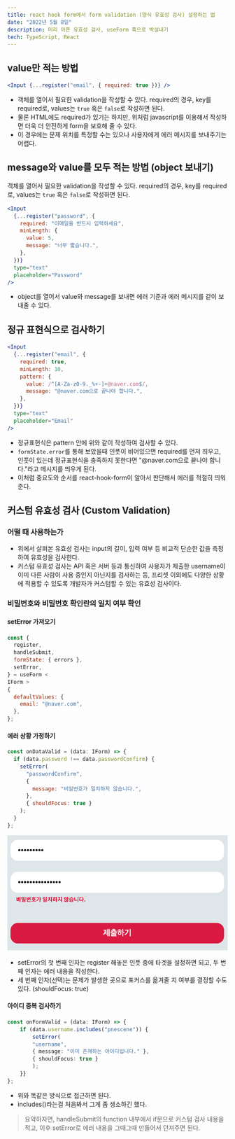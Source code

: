 ```yaml
---
title: react hook form에서 form validation (양식 유효성 검사) 설정하는 법
date: "2022년 5월 8일"
description: 머리 아픈 유효성 검사, useForm 훅으로 박살내기
tech: TypeScript, React
---
```


## value만 적는 방법

```jsx
<Input {...register("email", { required: true })} />
```

- 객체를 열어서 필요한 validation을 작성할 수 있다. required의 경우, key를 required로, values는 `true` 혹은 `false`로 작성하면 된다.
- 물론 HTML에도 required가 있기는 하지만, 위처럼 javascript를 이용해서 작성하면 더욱 더 안전하게 form을 보호해 줄 수 있다.
- 이 경우에는 문제 위치를 특정할 수는 있으나 사용자에게 에러 메시지를 보내주기는 어렵다.

## message와 value를 모두 적는 방법 (object 보내기)

객체를 열어서 필요한 validation을 작성할 수 있다. required의 경우, key를 required로, values는 `true` 혹은 `false`로 작성하면 된다.

```jsx
<Input
  {...register("password", {
    required: "이메일을 반드시 입력하세요",
    minLength: {
      value: 5,
      message: "너무 짧습니다.",
    },
  })}
  type="text"
  placeholder="Password"
/>
```

- object를 열어서 value와 message를 보내면 에러 기준과 에러 메시지를 같이 보내줄 수 있다.

## 정규 표현식으로 검사하기

```jsx
<Input
  {...register("email", {
    required: true,
    minLength: 10,
    pattern: {
      value: /^[A-Za-z0-9._%+-]+@naver.com$/,
      message: "@naver.com으로 끝나야 합니다.",
    },
  })}
  type="text"
  placeholder="Email"
/>
```

- 정규표현식은 pattern 안에 위와 같이 작성하여 검사할 수 있다.
- `formState.error`를 통해 보았을때 인풋이 비어있으면 required를 먼저 띄우고, 인풋이 있는데 정규표현식을 충족하지 못한다면 "@naver.com으로 끝나야 합니다."라고 메시지를 띄우게 된다.
- 이처럼 중요도와 순서를 react-hook-form이 알아서 판단해서 에러를 적절히 띄워준다.

## 커스텀 유효성 검사 (Custom Validation)

### 어떨 때 사용하는가

- 위에서 살펴본 유효성 검사는 input의 길이, 입력 여부 등 비교적 단순한 값을 측정하여 유효성을 검사한다.
- 커스텀 유효성 검사는 API 혹은 서버 등과 통신하여 사용자가 제출한 username이 이미 다른 사람이 사용 중인지 아닌지를 검사하는 등, 프리셋 이외에도 다양한 상황에 적용할 수 있도록 개발자가 커스텀할 수 있는 유효성 검사이다.

### 비밀번호와 비밀번호 확인란의 일치 여부 확인

#### setError 가져오기

```jsx
const {
  register,
  handleSubmit,
  formState: { errors },
  setError,
} = useForm <
IForm >
{
  defaultValues: {
    email: "@naver.com",
  },
};
```

#### 에러 상황 가정하기

```jsx
const onDataValid = (data: IForm) => {
  if (data.password !== data.passwordConfirm) {
    setError(
      "passwordConfirm",
      {
        message: "비밀번호가 일치하지 않습니다.",
      },
      { shouldFocus: true }
    );
  }
};
```

![F19A5C08-AAF0-40EB-827C-618AAAA7337F](../images/1/F19A5C08-AAF0-40EB-827C-618AAAA7337F.png)

- setError의 첫 번째 인자는 register 해놓은 인풋 중에 타겟을 설정하면 되고, 두 번째 인자는 에러 내용을 작성한다.
- 세 번째 인자(선택)는 문제가 발생한 곳으로 포커스를 옮겨줄 지 여부를 결정할 수도 있다. (shouldFocus: true)

#### 아이디 중복 검사하기

```typescript
const onFormValid = (data: IForm) => {
	if (data.username.includes("pnescene")) {
		setError(
		"username",
		{ message: "이미 존재하는 아이디입니다." },
		{ shouldFocus: true }
		);
	}}
};
```

- 위와 똑같은 방식으로 접근하면 된다.
- includes()라는걸 처음봐서 그게 좀 생소하긴 했다.

> 요약하자면, handleSubmit의 function 내부에서 if문으로 커스텀 검사 내용을 적고, 이후 setError로 에러 내용을 그때그때 만들어서 던져주면 된다.
